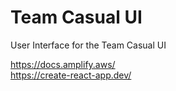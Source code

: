 # Team Casual UI

User Interface for the Team Casual UI

https://docs.amplify.aws/  
https://create-react-app.dev/
 